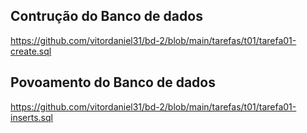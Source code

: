 ## Contrução do Banco de dados
https://github.com/vitordaniel31/bd-2/blob/main/tarefas/t01/tarefa01-create.sql

## Povoamento do Banco de dados
https://github.com/vitordaniel31/bd-2/blob/main/tarefas/t01/tarefa01-inserts.sql

